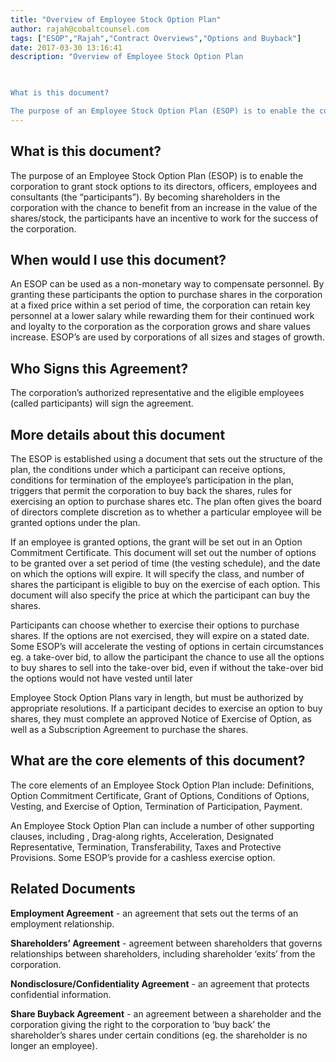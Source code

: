 ```yaml
---
title: "Overview of Employee Stock Option Plan"
author: rajah@cobaltcounsel.com
tags: ["ESOP","Rajah","Contract Overviews","Options and Buyback"]
date: 2017-03-30 13:16:41
description: "Overview of Employee Stock Option Plan

 

What is this document?

The purpose of an Employee Stock Option Plan (ESOP) is to enable the corporation to grant stock options to its directors, officers, e..."
---
```

## What is this document?

The purpose of an Employee Stock Option Plan (ESOP) is to enable the corporation to grant stock options to its directors, officers, employees and consultants (the “participants”). By becoming shareholders in the corporation with the chance to benefit from an increase in the value of the shares/stock, the participants have an incentive to work for the success of the corporation.

 

## When would I use this document?

An ESOP can be used as a non-monetary way to compensate personnel.  By granting these participants the option to purchase shares in the corporation at a fixed price within a set period of time, the corporation can retain key personnel at a lower salary while rewarding them for their continued work and loyalty to the corporation as the corporation grows and share values increase. ESOP’s are used by corporations of all sizes and stages of growth.

 

## Who Signs this Agreement?

The corporation’s authorized representative and the eligible employees (called participants) will sign the agreement.

 

## More details about this document

The ESOP is established using a document that sets out the structure of the plan, the conditions under which a participant can receive options, conditions for termination of the employee’s participation in the plan, triggers that permit the corporation to buy back the shares, rules for exercising an option to purchase shares etc. The plan often gives the board of directors complete discretion as to whether a particular employee will be granted options under the plan.

If an employee is granted options, the grant will be set out in an Option Commitment Certificate. This document will set out the number of options to be granted over a set period of time (the vesting schedule), and the date on which the options will expire. It will specify the class, and number of shares the participant is eligible to buy on the exercise of each option. This document will also specify the price at which the participant can buy the shares.

Participants can choose whether to exercise their options to purchase shares. If the options are not exercised, they will expire on a stated date. Some ESOP’s will accelerate the vesting of options in certain circumstances eg. a take-over bid, to allow the participant the chance to use all the options to buy shares to sell into the take-over bid, even if without the take-over bid the options would not have vested until later

Employee Stock Option Plans vary in length, but must be authorized by appropriate resolutions. If a participant decides to exercise an option to buy shares, they must complete an approved Notice of Exercise of Option, as well as a Subscription Agreement to purchase the shares.

 

## What are the core elements of this document?

The core elements of an Employee Stock Option Plan include: Definitions, Option Commitment Certificate, Grant of Options, Conditions of Options, Vesting, and Exercise of Option,  Termination of Participation, Payment.

An Employee Stock Option Plan can include a number of other supporting clauses, including , Drag-along rights, Acceleration, Designated Representative, Termination, Transferability, Taxes and Protective Provisions. Some ESOP’s provide for a cashless exercise option.

 

## Related Documents

**Employment Agreement** - an agreement that sets out the terms of an employment relationship.

**Shareholders’ Agreement** - agreement between shareholders that governs relationships between shareholders, including shareholder ‘exits’ from the corporation.

**Nondisclosure/Confidentiality Agreement** - an agreement that protects confidential information.

**Share Buyback Agreement** - an agreement between a shareholder and the corporation giving the right to the corporation to ‘buy back’ the shareholder’s shares under certain conditions (eg. the shareholder is no longer an employee).
